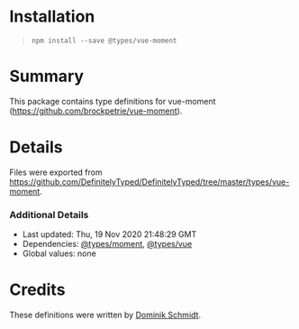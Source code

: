 # Installation
> `npm install --save @types/vue-moment`

# Summary
This package contains type definitions for vue-moment (https://github.com/brockpetrie/vue-moment).

# Details
Files were exported from https://github.com/DefinitelyTyped/DefinitelyTyped/tree/master/types/vue-moment.

### Additional Details
 * Last updated: Thu, 19 Nov 2020 21:48:29 GMT
 * Dependencies: [@types/moment](https://npmjs.com/package/@types/moment), [@types/vue](https://npmjs.com/package/@types/vue)
 * Global values: none

# Credits
These definitions were written by [Dominik Schmidt](https://github.com/domschmidt).
